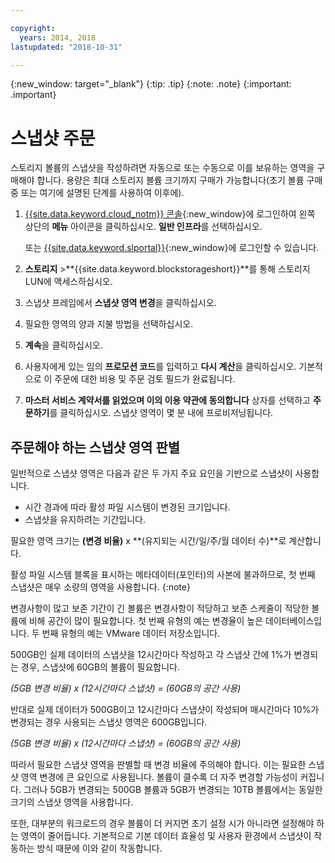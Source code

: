 ```yaml
---

copyright:
  years: 2014, 2018
lastupdated: "2018-10-31"

---
```

{:new_window: target="_blank"}
{:tip: .tip}
{:note: .note}
{:important: .important}

# 스냅샷 주문

스토리지 볼륨의 스냅샷을 작성하려면 자동으로 또는 수동으로 이를 보유하는 영역을 구매해야 합니다. 용량은 최대 스토리지 볼륨 크기까지 구매가 가능합니다(초기 볼륨 구매 중 또는 여기에 설명된 단계를 사용하여 이후에).

1. [{{site.data.keyword.cloud_notm}} 콘솔](https://console.bluemix.net/catalog/){:new_window}에 로그인하여 왼쪽 상단의 **메뉴** 아이콘을 클릭하십시오. **일반 인프라**를 선택하십시오. 

   또는 [{{site.data.keyword.slportal}}](https://control.softlayer.com/){:new_window}에 로그인할 수 있습니다. 
2. **스토리지** >**{{site.data.keyword.blockstorageshort}}**를 통해 스토리지 LUN에 액세스하십시오. 
2. 스냅샷 프레임에서 **스냅샷 영역 변경**을 클릭하십시오.
3. 필요한 영역의 양과 지불 방법을 선택하십시오.
4. **계속**을 클릭하십시오.
5. 사용자에게 있는 임의 **프로모션 코드**를 입력하고 **다시 계산**을 클릭하십시오. 기본적으로 이 주문에 대한 비용 및 주문 검토 필드가 완료됩니다.
6. **마스터 서비스 계약서를 읽었으며 이의 이용 약관에 동의합니다** 상자를 선택하고 **주문하기**를 클릭하십시오. 스냅샷 영역이 몇 분 내에 프로비저닝됩니다.

## 주문해야 하는 스냅샷 영역 판별

일반적으로 스냅샷 영역은 다음과 같은 두 가지 주요 요인을 기반으로 스냅샷이 사용합니다.
- 시간 경과에 따라 활성 파일 시스템이 변경된 크기입니다.
- 스냅샷을 유지하려는 기간입니다.  

필요한 영역 크기는 **(변경 비율)** x **(유지되는 시간/일/주/월 데이터 수)**로 계산합니다.

활성 파일 시스템 블록을 표시하는 메타데이터(포인터)의 사본에 불과하므로, 첫 번째 스냅샷은 매우 소량의 영역을 사용합니다. {:note}

변경사항이 많고 보존 기간이 긴 볼륨은 변경사항이 적당하고 보존 스케줄이 적당한 볼륨에 비해 공간이 많이 필요합니다. 첫 번째 유형의 예는 변경율이 높은 데이터베이스입니다. 두 번째 유형의 예는 VMware 데이터 저장소입니다.

500GB인 실제 데이터의 스냅샷을 12시간마다 작성하고 각 스냅샷 간에 1%가 변경되는 경우, 스냅샷에 60GB의 볼륨이 필요합니다.

*(5GB 변경 비율) x (12시간마다 스냅샷) = (60GB의 공간 사용)*

반대로 실제 데이터가 500GB이고 12시간마다 스냅샷이 작성되며 매시간마다 10%가 변경되는 경우 사용되는 스냅샷 영역은 600GB입니다.

*(5GB 변경 비율) x (12시간마다 스냅샷) = (60GB의 공간 사용)*

따라서 필요한 스냅샷 영역을 판별할 때 변경 비율에 주의해야 합니다. 이는 필요한 스냅샷 영역 변경에 큰 요인으로 사용됩니다. 볼륨이 클수록 더 자주 변경할 가능성이 커집니다. 그러나 5GB가 변경되는 500GB 볼륨과 5GB가 변경되는 10TB 볼륨에서는 동일한 크기의 스냅샷 영역을 사용합니다.

또한, 대부분의 워크로드의 경우 볼륨이 더 커지면 초기 설정 시가 아니라면 설정해야 하는 영역이 줄어듭니다. 기본적으로 기본 데이터 효율성 및 사용자 환경에서 스냅샷이 작동하는 방식 때문에 이와 같이 작동합니다.
